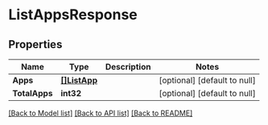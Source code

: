# ListAppsResponse

## Properties
Name | Type | Description | Notes
------------ | ------------- | ------------- | -------------
**Apps** | [**[]ListApp**](ListApp.md) |  | [optional] [default to null]
**TotalApps** | **int32** |  | [optional] [default to null]

[[Back to Model list]](../README.md#documentation-for-models) [[Back to API list]](../README.md#documentation-for-api-endpoints) [[Back to README]](../README.md)

